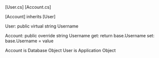 [User.cs]
[Account.cs]

[Account] inherits [User]

User:
public virtual string Username

Account:
public override string Username
    get: return base.Username
    set: base.Username = value

Account is Database Object
User is Application Object

